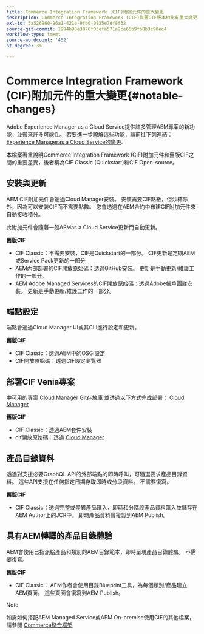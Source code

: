```yaml
---
title: Commerce Integration Framework (CIF)附加元件的重大變更
description: Commerce Integration Framework (CIF)與舊CIF版本相比有重大變更。
exl-id: 5a526960-96a1-421e-9fb0-0825e7df8f32
source-git-commit: 1994b90e3876f03efa571a9ce65b9fb8b3c90ec4
workflow-type: tm+mt
source-wordcount: '452'
ht-degree: 3%

---
```


# Commerce Integration Framework (CIF)附加元件的重大變更{#notable-changes}

Adobe Experience Manager as a Cloud Service提供許多管理AEM專案的新功能，並帶來許多可能性。 若要進一步瞭解這些功能，請前往下列連結： [Experience Manageras a Cloud Service的變更](/help/release-notes/aem-cloud-changes.md).

本檔案著重說明Commerce Integration Framework (CIF)附加元件和舊版CIF之間的重要差異，後者稱為CIF Classic (Quickstart)和CIF Open-source。

## 安裝與更新

AEM CIF附加元件會透過Cloud Manager安裝。 安裝需要CIF點數，但沙箱除外，因為可以安裝CIF而不需要點數。 您會透過在AEM合約中布建CIF附加元件來自動接收積分。

此附加元件會隨著一般AEMas a Cloud Service更新而自動更新。

**舊版CIF**

* CIF Classic：不需要安裝，CIF是Quickstart的一部分。 CIF更新是定期AEM或Service Pack更新的一部分
* AEM內部部署的CIF開放原始碼：透過GitHub安裝。 更新是手動更新/維護工作的一部分。
* AEM Adobe Managed Services的CIF開放原始碼：透過Adobe帳戶團隊安裝。 更新是手動更新/維護工作的一部分。

## 端點設定

端點會透過Cloud Manager UI或其CLI進行設定和更新。

**舊版CIF**

* CIF Classic：透過AEM中的OSGi設定
* CIF開放原始碼：透過CIF設定瀏覽器

## 部署CIF Venia專案

中可用的專案 [Cloud Manager Git存放庫](https://experienceleague.adobe.com/docs/experience-manager-cloud-service/content/implementing/using-cloud-manager/managing-code/integrating-with-git.html) 並透過以下方式完成部署： [Cloud Manager](https://experienceleague.adobe.com/docs/experience-manager-cloud-service/content/implementing/deploying/overview.html)

**舊版CIF**

* CIF Classic：透過AEM套件安裝
* cif開放原始碼：透過 [Cloud Manager](https://experienceleague.adobe.com/docs/experience-manager-cloud-manager/content/introduction.html)

## 產品目錄資料

透過對支援必要GraphQL API的外部端點的即時呼叫，可隨選要求產品目錄資料。 這些API支援在任何指定日期存取即時或分段資料。 不需要復寫。

**舊版CIF**

* CIF Classic：透過完整或差異產品匯入，即時和分階段產品資料匯入並儲存在AEM Author上的JCR中。 即時產品資料會複製到AEM Publish。

## 具有AEM轉譯的產品目錄體驗

AEM會使用已指派給產品和類別的AEM目錄範本，即時呈現產品目錄體驗。 不需要復寫。

**舊版CIF**

* CIF Classic： AEM作者會使用目錄Blueprint工具，為每個類別/產品建立AEM頁面。 這些頁面會復寫到AEM Publish。

>[!NOTE]
>
>如需如何搭配AEM Managed Service或AEM On-premise使用CIF的其他檔案，請參閱 [Commerce整合框架](https://www.adobe.io/apis/experiencecloud/commerce-integration-framework/getting-started.html)
